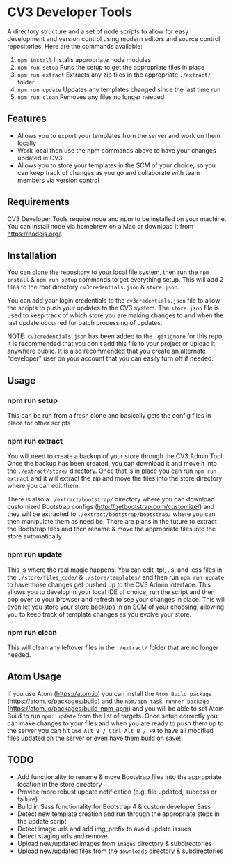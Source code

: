 CV3 Developer Tools
===================

A directory structure and a set of node scripts to allow for easy development and version control using modern editors and source control repositories. Here are the commands available:

1. `npm install` Installs appropriate node modules
2. `npm run setup` Runs the setup to get the appropriate files in place
3. `npm run extract` Extracts any zip files in the appropriate `./extract/` folder
4. `npm run update` Updates any templates changed since the last time run
5. `npm run clean` Removes any files no longer needed

## Features

* Allows you to export your templates from the server and work on them locally
* Work local then use the npm commands above to have your changes updated in CV3
* Allows you to store your templates in the SCM of your choice, so you can keep track of changes as you go and collaborate with team members via version control

## Requirements

CV3 Developer Tools require node and npm to be installed on your machine. You can install node via homebrew on a Mac or download it from https://nodejs.org/.

## Installation

You can clone the repository to your local file system, then run the `npm install` & `npm run setup` commands to get everything setup. This will add 2 files to the root directory `cv3credentials.json` & `store.json`.

You can add your login credentials to the `cv3credentials.json` file to allow the scripts to push your updates to the CV3 system. The `store.json` file is used to keep track of which store you are making changes to and when the last update occurred for batch processing of updates.

NOTE: `cv3credentials.json` has been added to the `.gitignore` for this repo, it is recommended that you don't add this file to your project or upload it anywhere public. It is also recommended that you create an alternate "developer" user on your account that you can easily turn off if needed.

## Usage

### npm run setup
This can be run from a fresh clone and basically gets the config files in place for other scripts

### npm run extract
You will need to create a backup of your store through the CV3 Admin Tool. Once the backup has been created, you can download it and move it into the `./extract/store/` directory. Once that is in place you can run `npm run extract` and it will extract the zip and move the files into the store directory where you can edit them.

There is also a `./extract/bootstrap/` directory where you can download customized Bootstrap configs (http://getbootstrap.com/customize/) and they will be extracted to `./extract/bootstrap/bootstrap/` where you can then manipulate them as need be. There are plans in the future to extract the Bootstrap files and then rename & move the appropriate files into the store automatically.

### npm run update
This is where the real magic happens. You can edit .tpl, .js, and .css files in the `./store/files_code/` & `./store/templates/` and then run `npm run update` to have those changes get pushed up to the CV3 Admin interface. This allows you to develop in your local IDE of choice, run the script and then pop over to your browser and refresh to see your changes in place. This will even let you store your store backups in an SCM of your choosing, allowing you to keep track of template changes as you evolve your store.

### npm run clean
This will clean any leftover files in the `./extract/` folder that are no longer needed.

## Atom Usage

If you use Atom (https://atom.io) you can install the `Atom Build package` (https://atom.io/packages/build) and the `npm/apm task runner package` (https://atom.io/packages/build-npm-apm) and you will be able to set Atom Build to run `npm: update` from the list of targets. Once setup correctly you can make changes to your files and when you are ready to push them up to the server you can hit `Cmd Alt B / Ctrl Alt B / F9` to have all modified files updated on the server or even have them build on save!

## TODO

* Add functionality to rename & move Bootstrap files into the appropriate location in the store directory
* Provide more robust update notification (e.g. file updated, success or failure)
* Build in Sass functionality for Bootstrap 4 & custom developer Sass
* Detect new template creation and run through the appropriate steps in the update script
* Detect image urls and add img_prefix to avoid update issues
* Detect staging urls and remove
* Upload new/updated images from `images` directory & subdirectories
* Upload new/updated files from the `downloads` directory & subdirectories
